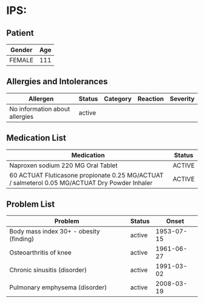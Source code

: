 # IPS:

## Patient

|Gender|Age|
|---|---|
|FEMALE|111|

## Allergies and Intolerances

|Allergen|Status|Category|Reaction|Severity|
|---|---|---|---|---|
|No information about allergies|active||||

## Medication List

|Medication|Status|
|---|---|
|Naproxen sodium 220 MG Oral Tablet|ACTIVE|
|60 ACTUAT Fluticasone propionate 0.25 MG/ACTUAT / salmeterol 0.05 MG/ACTUAT Dry Powder Inhaler|ACTIVE|

## Problem List

|Problem|Status|Onset|
|---|---|---|
|Body mass index 30+ - obesity (finding)|active|1953-07-15|
|Osteoarthritis of knee|active|1961-06-27|
|Chronic sinusitis (disorder)|active|1991-03-02|
|Pulmonary emphysema (disorder)|active|2008-03-19|
